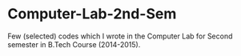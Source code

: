 # Computer-Lab-2nd-Sem
Few (selected) codes which I wrote in the Computer Lab for Second semester in B.Tech Course (2014-2015).
